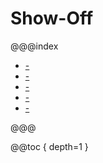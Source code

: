 Show-Off
========

@@@index

* [-](overview.md)
* [-](md5.md)
* [-](fahrenheit.md)
* [-](monte-carlo-pi.md)
* [-](fibonacci.md)

@@@

@@toc { depth=1 }